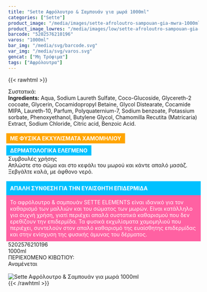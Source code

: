 ```yaml
---
title: "Sette Αφρόλουτρο & Σαμπουάν για μωρά 1000ml"
categories: ["Sette"]
product_image: "/media/images/sette-afroloutro-sampouan-gia-mwra-1000ml.jpg"
product_image_lowres: "/media/images/low/sette-afroloutro-sampouan-gia-mwra-1000ml.jpg"
barcode: "5202576210196"
varos: "1000ml"
bar_img: "/media/svg/barcode.svg"
var_img: "/media/svg/varos.svg"
gencat: ["Μη Τρόφιμα"]
tags: ["Αφρόλουτρα"]
---
```

{{< rawhtml >}}

<div class="sload404"><div class="product"><div id="sistatika">Συστατικά:</div><div class="alltext"><b>Ingredients:</b> Aqua, Sodium Laureth Sulfate, Coco-Glucoside, Glycereth-2 cocoate, Glycerin, Cocamidopropyl Betaine, Glycol Distearate, Cocamide MIPA, Laureth-10, Parfum, Polyquaternium-7, Sodium benzoate, Potassium sorbate, Phenoxyethanol, Butylene Glycol, Chamomilla Recutita (Matricaria) Extract, Sodium Chloride, Citric acid, Benzoic Acid.<br><br><b style="background:orange;padding:5px 10px;color:#fff;margin:0 10px 5px -5px;display:-webkit-inline-box">ΜΕ ΦΥΣΙΚΑ ΕΚΧΥΛΙΣΜΑΤΑ ΧΑΜΟΜΗΛΙΟΥ </b><b style="background:#00c1ff;margin-left:-5px;padding:5px 10px;color:#fff;display:-webkit-inline-box">ΔΕΡΜΑΤΟΛΟΓΙΚΑ ΕΛΕΓΜΕΝΟ</b><br></div><div id="loipa">Συμβουλές χρήσης</div><div class="alltext">Απλώστε στο σώμα και στο κεφάλι του μωρού και κάντε απαλό μασάζ. Ξεβγάλτε καλά, με άφθονο νερό.<br><br><div style="background:#00c1ff;padding:10px;margin:0 -5px;color:#fff"><b>ΑΠΑΛΗ ΣΥΝΘΕΣΗ ΓΙΑ ΤΗΝ ΕΥΑΙΣΘΗΤΗ ΕΠΙΔΕΡΜΙΔΑ</b></div><div style="background:#ff61a2;padding:10px;color:#fff;margin:0 -5px">Το αφρόλουτρο &amp; σαμπουάν SETTE ELEMENTS είναι ιδανικό για τον καθαρισμό των μαλλιών και του σώματος των μωρών. Είναι κατάλληλο για συχνή χρήση, γιατί περιέχει απαλά συστατικά καθαρισμού που δεν ερεθίζουν την επιδερμίδα. Τα φυσικά εκχυλίσματα χαμομηλιού που περιέχει, συντελούν στον απαλό καθαρισμό της ευαίσθητης επιδερμίδας και στην ενίσχυση της φυσικής άμυνας του δέρματος.</div></div><div id="barcode"><div id="barimage1"></div><span id="bartext">5202576210196</span></div><div id="varos"><div id="varosimage1"></div><span id="varostext">1000ml</span></div><div id="kivotio">ΠΕΡΙΕΧΟΜΕΝΟ ΚΙΒΩΤΙΟΥ:<br>Αναμένεται</div><br><div class="pimg"><img alt="Sette Αφρόλουτρο &amp; Σαμπουάν για μωρά 1000ml" title="Sette Αφρόλουτρο &amp; Σαμπουάν για μωρά 1000ml" src="/media/images/sette-afroloutro-sampouan-gia-mwra-1000ml.jpg"></div></div></div>
{{< /rawhtml >}}


